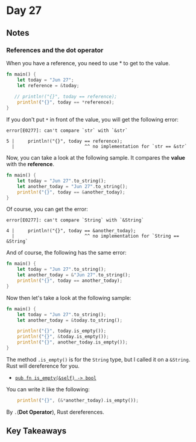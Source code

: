 # Day 27

## Notes

### References and the dot operator

When you have a reference, you need to use * to get to the value.

```rust
fn main() {
    let today = "Jun 27";
    let reference = &today;
 
   // println!("{}", today == reference);
    println!("{}", today == *reference);
}
```

If you don't put `*` in front of the value, you will get the following error:

```text
error[E0277]: can't compare `str` with `&str`

5 |     println!("{}", today == reference);
  |                          ^^ no implementation for `str == &str`
```

Now, you can take a look at the following sample. It compares the **value** with the **reference**.

```rust
fn main() {
    let today = "Jun 27".to_string();
    let another_today = "Jun 27".to_string();
    println!("{}", today == &another_today);
}
```

Of course, you can get the error:

```text
error[E0277]: can't compare `String` with `&String`

4 |     println!("{}", today == &another_today);
  |                          ^^ no implementation for `String == &String`
```

And of course, the following has the same error:

```rust
fn main() {
    let today = "Jun 27".to_string();
    let another_today = &"Jun 27".to_string();
    println!("{}", today == another_today);
}
```

Now then let's take a look at the following sample:

```rust
fn main() {
    let today = "Jun 27".to_string();
    let another_today = &today.to_string();

    println!("{}", today.is_empty());
    println!("{}", &today.is_empty());
    println!("{}", another_today.is_empty());
}
```

The method `.is_empty()` is for the `String` type, but I called it on a `&String`.
Rust will dereference for you.

- [`pub fn is_empty(&self) -> bool`](https://doc.rust-lang.org/std/string/struct.String.html#method.is_empty)

You can write it like the following:

```rust
    println!("{}", (&*another_today).is_empty());
```

By `.`(**Dot Operator**), Rust dereferences.

## Key Takeaways

